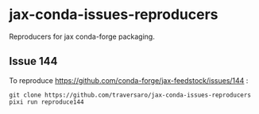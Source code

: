 # jax-conda-issues-reproducers
Reproducers for jax conda-forge packaging.

## Issue 144

To reproduce https://github.com/conda-forge/jax-feedstock/issues/144 :
~~~
git clone https://github.com/traversaro/jax-conda-issues-reproducers
pixi run reproduce144
~~~
